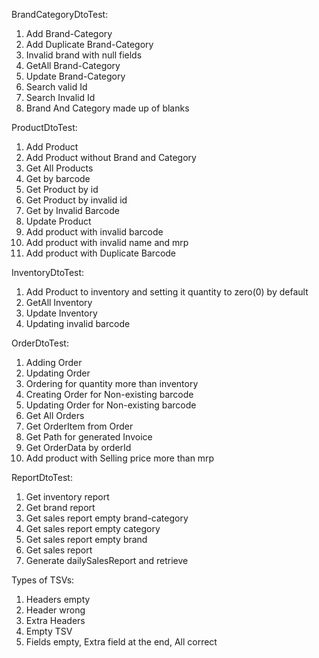 BrandCategoryDtoTest:

1. Add Brand-Category
2. Add Duplicate Brand-Category
3. Invalid brand with null fields
4. GetAll Brand-Category
5. Update Brand-Category 
6. Search valid Id
7. Search Invalid Id
8. Brand And Category made up of blanks

ProductDtoTest:

1. Add Product
2. Add Product without Brand and Category
3. Get All Products
4. Get by barcode 
5. Get Product by id
6. Get Product by invalid id
7. Get by Invalid Barcode
8. Update Product
9. Add product with invalid barcode
10. Add product with invalid name and mrp
11. Add product with Duplicate Barcode

InventoryDtoTest:
1. Add Product to inventory and setting it quantity to zero(0) by default
2. GetAll Inventory
3. Update Inventory
4. Updating invalid barcode

OrderDtoTest:
1. Adding Order
2. Updating Order
3. Ordering for quantity more than inventory 
4. Creating Order for Non-existing barcode
5. Updating Order for Non-existing barcode
6. Get All Orders
7. Get OrderItem from Order
8. Get Path for generated Invoice
9. Get OrderData by orderId
10. Add product with Selling price more than mrp

ReportDtoTest: 
1. Get inventory report 
2. Get brand report
3. Get sales report empty brand-category
4. Get sales report empty category
5. Get sales report empty brand
6. Get sales report
7. Generate dailySalesReport and retrieve


Types of TSVs:
1. Headers empty
2. Header wrong
3. Extra Headers
4. Empty TSV
5. Fields empty, Extra field at the end, All correct